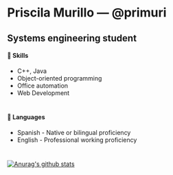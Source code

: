 # Priscila Murillo — @primuri 
## Systems engineering student 

#### 🧠 Skills  
* C++, Java
* Object-oriented programming
* Office automation
* Web Development
#
#### 📘 Languages 
* Spanish - Native or bilingual proficiency
* English - Professional working proficiency

<!--
#### 💻 Projects
* 
* 
* 
-->

#

[![Anurag's github stats](https://github-readme-stats.vercel.app/api?username=primuri)](https://github.com/primuri/github-readme-stats)

